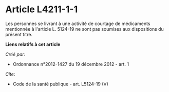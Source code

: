 # Article L4211-1-1

Les personnes se livrant à une activité de courtage de médicaments mentionnée à l'article L. 5124-19 ne sont pas soumises aux
dispositions du présent titre.

**Liens relatifs à cet article**

_Créé par_:

  - Ordonnance n°2012-1427 du 19 décembre 2012 - art. 1

_Cite_:

  - Code de la santé publique - art. L5124-19 (V)
